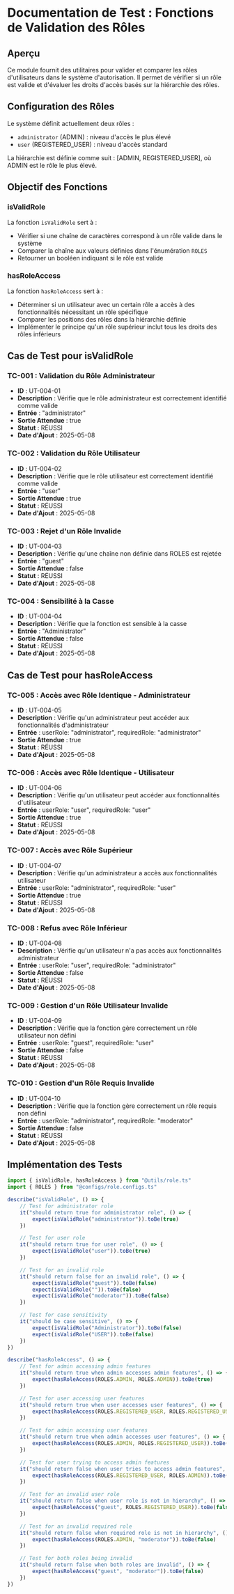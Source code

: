 # Documentation de Test : Fonctions de Validation des Rôles

## Aperçu
Ce module fournit des utilitaires pour valider et comparer les rôles d'utilisateurs dans le système d'autorisation. Il permet de vérifier si un rôle est valide et d'évaluer les droits d'accès basés sur la hiérarchie des rôles.

## Configuration des Rôles
Le système définit actuellement deux rôles :
- `administrator` (ADMIN) : niveau d'accès le plus élevé
- `user` (REGISTERED_USER) : niveau d'accès standard

La hiérarchie est définie comme suit : [ADMIN, REGISTERED_USER], où ADMIN est le rôle le plus élevé.

## Objectif des Fonctions

### isValidRole
La fonction `isValidRole` sert à :
- Vérifier si une chaîne de caractères correspond à un rôle valide dans le système
- Comparer la chaîne aux valeurs définies dans l'énumération `ROLES`
- Retourner un booléen indiquant si le rôle est valide

### hasRoleAccess
La fonction `hasRoleAccess` sert à :
- Déterminer si un utilisateur avec un certain rôle a accès à des fonctionnalités nécessitant un rôle spécifique
- Comparer les positions des rôles dans la hiérarchie définie
- Implémenter le principe qu'un rôle supérieur inclut tous les droits des rôles inférieurs

## Cas de Test pour isValidRole

### TC-001 : Validation du Rôle Administrateur
- **ID** : UT-004-01
- **Description** : Vérifie que le rôle administrateur est correctement identifié comme valide
- **Entrée** : "administrator"
- **Sortie Attendue** : true
- **Statut** : RÉUSSI
- **Date d'Ajout** : 2025-05-08

### TC-002 : Validation du Rôle Utilisateur
- **ID** : UT-004-02
- **Description** : Vérifie que le rôle utilisateur est correctement identifié comme valide
- **Entrée** : "user"
- **Sortie Attendue** : true
- **Statut** : RÉUSSI
- **Date d'Ajout** : 2025-05-08

### TC-003 : Rejet d'un Rôle Invalide
- **ID** : UT-004-03
- **Description** : Vérifie qu'une chaîne non définie dans ROLES est rejetée
- **Entrée** : "guest"
- **Sortie Attendue** : false
- **Statut** : RÉUSSI
- **Date d'Ajout** : 2025-05-08

### TC-004 : Sensibilité à la Casse
- **ID** : UT-004-04
- **Description** : Vérifie que la fonction est sensible à la casse
- **Entrée** : "Administrator"
- **Sortie Attendue** : false
- **Statut** : RÉUSSI
- **Date d'Ajout** : 2025-05-08

## Cas de Test pour hasRoleAccess

### TC-005 : Accès avec Rôle Identique - Administrateur
- **ID** : UT-004-05
- **Description** : Vérifie qu'un administrateur peut accéder aux fonctionnalités d'administrateur
- **Entrée** : userRole: "administrator", requiredRole: "administrator"
- **Sortie Attendue** : true
- **Statut** : RÉUSSI
- **Date d'Ajout** : 2025-05-08

### TC-006 : Accès avec Rôle Identique - Utilisateur
- **ID** : UT-004-06
- **Description** : Vérifie qu'un utilisateur peut accéder aux fonctionnalités d'utilisateur
- **Entrée** : userRole: "user", requiredRole: "user"
- **Sortie Attendue** : true
- **Statut** : RÉUSSI
- **Date d'Ajout** : 2025-05-08

### TC-007 : Accès avec Rôle Supérieur
- **ID** : UT-004-07
- **Description** : Vérifie qu'un administrateur a accès aux fonctionnalités utilisateur
- **Entrée** : userRole: "administrator", requiredRole: "user"
- **Sortie Attendue** : true
- **Statut** : RÉUSSI
- **Date d'Ajout** : 2025-05-08

### TC-008 : Refus avec Rôle Inférieur
- **ID** : UT-004-08
- **Description** : Vérifie qu'un utilisateur n'a pas accès aux fonctionnalités administrateur
- **Entrée** : userRole: "user", requiredRole: "administrator"
- **Sortie Attendue** : false
- **Statut** : RÉUSSI
- **Date d'Ajout** : 2025-05-08

### TC-009 : Gestion d'un Rôle Utilisateur Invalide
- **ID** : UT-004-09
- **Description** : Vérifie que la fonction gère correctement un rôle utilisateur non défini
- **Entrée** : userRole: "guest", requiredRole: "user"
- **Sortie Attendue** : false
- **Statut** : RÉUSSI
- **Date d'Ajout** : 2025-05-08

### TC-010 : Gestion d'un Rôle Requis Invalide
- **ID** : UT-004-10
- **Description** : Vérifie que la fonction gère correctement un rôle requis non défini
- **Entrée** : userRole: "administrator", requiredRole: "moderator"
- **Sortie Attendue** : false
- **Statut** : RÉUSSI
- **Date d'Ajout** : 2025-05-08

## Implémentation des Tests

```typescript
import { isValidRole, hasRoleAccess } from "@utils/role.ts"
import { ROLES } from "@configs/role.configs.ts"

describe("isValidRole", () => {
    // Test for administrator role
    it("should return true for administrator role", () => {
        expect(isValidRole("administrator")).toBe(true)
    })

    // Test for user role
    it("should return true for user role", () => {
        expect(isValidRole("user")).toBe(true)
    })

    // Test for an invalid role
    it("should return false for an invalid role", () => {
        expect(isValidRole("guest")).toBe(false)
        expect(isValidRole("")).toBe(false)
        expect(isValidRole("moderator")).toBe(false)
    })

    // Test for case sensitivity
    it("should be case sensitive", () => {
        expect(isValidRole("Administrator")).toBe(false)
        expect(isValidRole("USER")).toBe(false)
    })
})

describe("hasRoleAccess", () => {
    // Test for admin accessing admin features
    it("should return true when admin accesses admin features", () => {
        expect(hasRoleAccess(ROLES.ADMIN, ROLES.ADMIN)).toBe(true)
    })

    // Test for user accessing user features
    it("should return true when user accesses user features", () => {
        expect(hasRoleAccess(ROLES.REGISTERED_USER, ROLES.REGISTERED_USER)).toBe(true)
    })

    // Test for admin accessing user features
    it("should return true when admin accesses user features", () => {
        expect(hasRoleAccess(ROLES.ADMIN, ROLES.REGISTERED_USER)).toBe(true)
    })

    // Test for user trying to access admin features
    it("should return false when user tries to access admin features", () => {
        expect(hasRoleAccess(ROLES.REGISTERED_USER, ROLES.ADMIN)).toBe(false)
    })

    // Test for an invalid user role
    it("should return false when user role is not in hierarchy", () => {
        expect(hasRoleAccess("guest", ROLES.REGISTERED_USER)).toBe(false)
    })

    // Test for an invalid required role
    it("should return false when required role is not in hierarchy", () => {
        expect(hasRoleAccess(ROLES.ADMIN, "moderator")).toBe(false)
    })

    // Test for both roles being invalid
    it("should return false when both roles are invalid", () => {
        expect(hasRoleAccess("guest", "moderator")).toBe(false)
    })
})